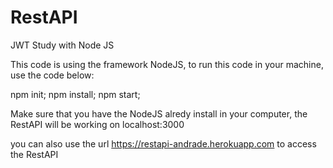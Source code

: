 # RestAPI
JWT Study with Node JS

This code is using the framework NodeJS, to run this code in your machine, use the code below:

npm init;
npm install;
npm start;

Make sure that you have the NodeJS alredy install in your computer, the RestAPI will be working on localhost:3000

you can also use the url https://restapi-andrade.herokuapp.com to access the RestAPI
